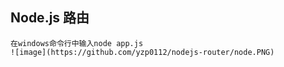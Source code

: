 ## Node.js 路由
```
在windows命令行中输入node app.js
![image](https://github.com/yzp0112/nodejs-router/node.PNG)
```
 
